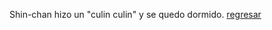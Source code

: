 Shin-chan hizo un "culin culin" y se quedo dormido. [regresar](https://github.com/DrSquee/create-your-own-adventure/blob/master/espanol/canudos.md)
